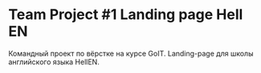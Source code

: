 # Team Project #1 Landing page Hell EN

Командный проект по вёрстке на курсе GoIT. Landing-page для школы английского
языка HellEN.
